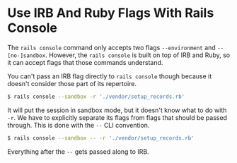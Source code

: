 # Use IRB And Ruby Flags With Rails Console

The `rails console` command only accepts two flags `--environment` and
`--[no-]sandbox`. However, the `rails console` is built on top of IRB and Ruby,
so it can accept flags that those commands understand.

You can't pass an IRB flag directly to `rails console` though because it
doesn't consider those part of its repertoire.

```bash
$ rails console --sandbox -r './vendor/setup_records.rb'
```

It will put the session in sandbox mode, but it doesn't know what to do with
`-r`.  We have to explicitly separate its flags from flags that should be
passed through. This is done with the `--` CLI convention.

```bash
$ rails console --sandbox -- -r './vendor/setup_records.rb'
```

Everything after the `--` gets passed along to IRB.
